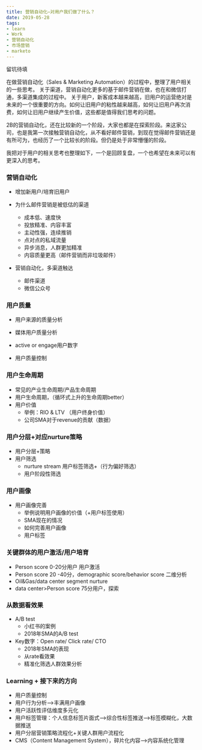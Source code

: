 ```yaml
---
title: 营销自动化—对用户我们做了什么？
date: 2019-05-28
tags:
- learn
- Work
- 营销自动化
- 市场营销
- marketo
---
```


留坑待填

在做营销自动化（Sales & Marketing Automation）的过程中，整理了用户相关的一些思考。
关于渠道，营销自动化更多的基于邮件营销在做，也在和微信打通，多渠道集成的过程中。
关于用户，新客成本越来越高，旧用户的运营绝对是未来的一个很重要的方向。如何让旧用户的粘性越来越高，如何让旧用户再次消费，如何让旧用户继续产生价值，这些都是值得我们思考的问题。

2B的营销自动化，还在比较新的一个阶段，大家也都是在探索阶段。来这家公司，也是我第一次接触营销自动化，从不看好邮件营销，到现在觉得邮件营销还是有所可为，也经历了一个比较长的阶段。但仍是处于非常懵懂的阶段。

我把对于用户的相关思考也整理如下，一个是回顾复盘，一个也希望在未来可以有更深入的思考。

### 营销自动化

- 增加新用户/培育旧用户
- 为什么邮件营销是被低估的渠道
    - 成本低、速度快
    - 投放精准、内容丰富
    - 主动性强，连续推销
    - 点对点的私域流量
    - 异步消息，人群更加精准
    - 内容质量更高（邮件营销而非垃圾邮件）
    
- 营销自动化，多渠道触达
    - 邮件渠道
    - 微信公众号



### 用户质量

- 用户来源的质量分析

- 媒体用户质量分析

- active or engage用户数字

- 用户质量控制

  

### 用户生命周期
<!--more--> 

- 常见的产业生命周期/产品生命周期
- 用户生命周期，（循环式上升的生命周期better）
- 用户价值
    - 举例：RIO & LTV （用户终身价值）
    - 公司SMA对于revenue的贡献（数据）



### 用户分层+对应nurture策略

- 用户分层+策略
- 用户筛选
    - nurture stream 用户标签筛选+（行为偏好筛选）
    - 用户阶段性筛选



### 用户画像

- 用户画像完善
    - 举例说明用户画像的价值（+用户标签使用）
    - SMA现在的情况
    - 如何完善用户画像
    - 用户标签



### 关键群体的用户激活/用户培育

- Person score 0-20分用户 用户激活
- Person score 20 -40分，demographic score/behavior score 二维分析
- Oil&Gas/data center segment nurture
- data center>Person score 75分用户，探索



### 从数据看效果

- A/B test 
    - 小红书的案例
    - 2018年SMA的A/B test
- Key数字：Open rate/  Click rate/ CTO
    - 2018年SMA的表现
    - 从rate看效果
    - 精准化筛选人群效果分析



### Learning + 接下来的方向

- 用户质量控制
- 用户行为分析—>丰满用户画像
- 用户活跃性评估维度多元化
- 用户标签管理：个人信息标签片面式-->综合性标签推送—>标签模糊化，大数据推送
- 用户分层营销策略流程化+关键人群用户流程化
- CMS（Content Management System），碎片化内容—>内容系统化管理